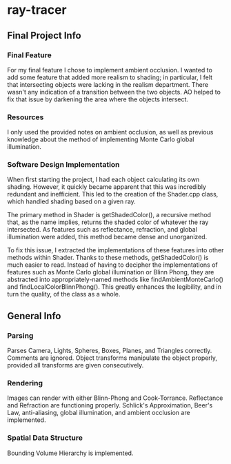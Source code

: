 # ray-tracer

## Final Project Info

### Final Feature
For my final feature I chose to implement ambient occlusion. I wanted to add some feature that added more realism to shading; in particular, I felt that intersecting objects were lacking in the realism department. There wasn't any indication of a transition between the two objects. AO helped to fix that issue by darkening the area where the objects intersect.

### Resources
I only used the provided notes on ambient occlusion, as well as previous knowledge about the method of implementing Monte Carlo global illumination.

### Software Design Implementation
When first starting the project, I had each object calculating its own shading. However, it quickly became apparent that this was incredibly redundant and inefficient. This led to the creation of the Shader.cpp class, which handled shading based on a given ray.

The primary method in Shader is getShadedColor(), a recursive method that, as the name implies, returns the shaded color of whatever the ray intersected. As features such as reflectance, refraction, and global illumination were added, this method became dense and unorganized.

To fix this issue, I extracted the implementations of these features into other methods within Shader. Thanks to these methods, getShadedColor() is much easier to read. Instead of having to decipher the implementations of features such as Monte Carlo global illumination or Blinn Phong, they are abstracted into appropriately-named methods like findAmbientMonteCarlo() and findLocalColorBlinnPhong(). This greatly enhances the legibility, and in turn the quality, of the class as a whole.

## General Info

### Parsing
Parses Camera, Lights, Spheres, Boxes, Planes, and Triangles correctly. Comments are ignored. Object transforms manipulate the object properly, provided all transforms are given consecutively.

### Rendering
Images can render with either Blinn-Phong and Cook-Torrance. Reflectance and Refraction are functioning properly. Schlick's Approximation, Beer's Law, anti-aliasing, global illumination, and ambient occlusion are implemented.

### Spatial Data Structure
Bounding Volume Hierarchy is implemented.
